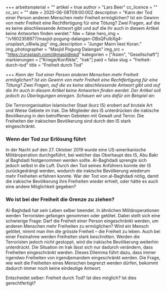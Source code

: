 +++
arbeitsmaterial = ""
artikel = true
author = "Lars Beer"
cc_licence = ""
cc_src = ""
date = 2020-06-08T09:00:00Z
description = "Kann der Tod einer Person anderen Menschen mehr Freiheit ermöglichen? Ist ein Gewinn von mehr Freiheit eine Rechtfertigung für eine Tötung? Zwei Fragen, auf die es keine abschliessende Antwort gibt und auf die ihr auch in diesem Artikel keine Antworten finden werdet."
fdw = false
hero_img = "/v1602358977/masjid-pogung-dalangan-DBsQFuIbXg4-unsplash_x8lwla.jpg"
img_description = "Junger Mann liest Koran."
img_photographer = "Masjid Pogung Dalangan"
img_src = "https://unsplash.com/@masjidmpd"
kategorien = ["Asien", "Gesellschaft"]
markierungen = ["Kriege/Konflikte", "Irak"]
paid = false
slug = "freiheit-durch-tod"
title = "Freiheit durch Tod"

+++
_Kann der Tod einer Person anderen Menschen mehr Freiheit ermöglichen? Ist ein Gewinn von mehr Freiheit eine Rechtfertigung für eine Tötung? Zwei Fragen, auf die es keine abschliessende Antwort gibt und auf die ihr auch in diesem Artikel keine Antworten finden werdet. Der Artikel soll jedoch zu Überlegungen anregen. Schauen wir uns dafür ein Beispiel an:_

Die Terrororganisation Islamischer Staat (kurz IS) erobert auf brutale Art und Weise Gebiete im Irak. Die Mitglieder des IS unterdrücken die irakische Bevölkerung in den betroffenen Gebieten mit Gewalt und Terror. Die Freiheiten der irakischen Bevölkerung sind durch den IS stark eingeschränkt.

### **Wenn der Tod zur Erlösung führt**

In der Nacht auf den 27. Oktober 2019 wurde eine US-amerikanische Militäroperation durchgeführt, bei welcher das Oberhaupt des IS, Abu Bakr al Baghdadi festgenommen werden sollte. Al-Baghdadi sprengte sich jedoch selbst in die Luft. Durch den Tod seines Anführers konnte der IS zurückgedrängt werden, wodurch die irakische Bevölkerung wiederum mehr Freiheiten erfahren konnte. War der Tod von al-Baghdadi nötig, damit die irakische Bevölkerung ihre Freiheiten wieder erhielt, oder hätte es auch eine andere Möglichkeit gegeben?

### **Wo ist bei der Freiheit die Grenze zu ziehen?**

Al-Baghdadi hat sein Leben selber beendet. In ähnlichen Militäroperationen werden Terroristen gefangen genommen oder getötet. Dabei stellt sich eine schwierige Frage: Darf die Freiheit einer Person eingeschränkt werden, um anderen Menschen mehr Freiheiten zu ermöglichen? Wird ein Mensch getötet, nimmt man ihm die grösste Freiheit – die Freiheit zu leben. Auch bei einer Festnahme werden Freiheiten stark beschnitten. Werden die Terroristen jedoch nicht gestoppt, wird die irakische Bevölkerung weiterhin unterdrückt. Die Situation im Irak lässt sich nur dadurch verändern, dass Freiheiten eingeschränkt werden. Dieses Dilemma führt dazu, dass immer irgendwo Freiheiten von irgendjemandem eingeschränkt werden. Die Frage, wie weit die Freiheiten eines Menschen begrenzt werden dürfen, bekommt dadurch immer noch keine eindeutige Antwort.

Entscheidet selber: Freiheit durch Tod? Ist dies möglich? Ist dies gerechtfertigt?